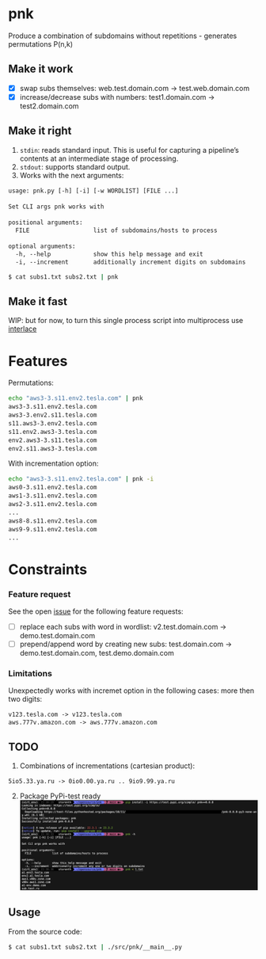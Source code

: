 # pnk
Produce a combination of subdomains without repetitions - generates permutations P(n,k)

## Make it work
- [x] swap subs themselves: web.test.domain.com -> test.web.domain.com
- [x] increase/decrease subs with numbers: test1.domain.com -> test2.domain.com

## Make it right
1. `stdin`: reads standard input. This is useful for capturing a pipeline’s contents at an intermediate stage of processing.
2. `stdout`: supports standard output.
3. Works with the next arguments:
```
usage: pnk.py [-h] [-i] [-w WORDLIST] [FILE ...]

Set CLI args pnk works with

positional arguments:
  FILE                  list of subdomains/hosts to process

optional arguments:
  -h, --help            show this help message and exit
  -i, --increment       additionally increment digits on subdomains
```
```bash
$ cat subs1.txt subs2.txt | pnk
```

## Make it fast
WIP: but for now, to turn this single process script into multiprocess use [interlace](https://github.com/codingo/Interlace)


# Features
Permutations:
```bash
echo "aws3-3.s11.env2.tesla.com" | pnk
aws3-3.s11.env2.tesla.com
aws3-3.env2.s11.tesla.com
s11.aws3-3.env2.tesla.com
s11.env2.aws3-3.tesla.com
env2.aws3-3.s11.tesla.com
env2.s11.aws3-3.tesla.com
```
With incrementation option:
```bash
echo "aws3-3.s11.env2.tesla.com" | pnk -i
aws0-3.s11.env2.tesla.com
aws1-3.s11.env2.tesla.com
aws2-3.s11.env2.tesla.com
...
aws8-8.s11.env2.tesla.com
aws9-9.s11.env2.tesla.com
...
```

# Constraints
### Feature request
See the open [issue](https://github.com/storenth/pnk/issues/1#issue-2080221058) for the following feature requests:
- [ ] replace each subs with word in wordlist: v2.test.domain.com -> demo.test.domain.com
- [ ] prepend/append word by creating new subs: test.domain.com -> demo.test.domain.com, test.demo.domain.com
### Limitations
Unexpectedly works with incremet option in the following cases: more then two digits:
```
v123.tesla.com -> v123.tesla.com
aws.777v.amazon.com -> aws.777v.amazon.com
```
## TODO
1. Combinations of incrementations (cartesian product): 
```
5io5.33.ya.ru -> 0io0.00.ya.ru .. 9io9.99.ya.ru
```
2. Package
PyPi-test ready
![test.pypi](misc/test-pypi.png)

## Usage
From the source code:
```bash
$ cat subs1.txt subs2.txt | ./src/pnk/__main__.py
```
